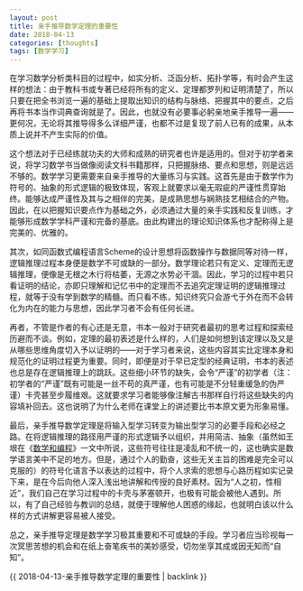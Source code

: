 ```yaml
---
layout: post
title: 亲手推导数学定理的重要性
date: 2018-04-13
categories: [thoughts]
tags: [数学学习]
---
```


在学习数学分析类科目的过程中，如实分析、泛函分析、拓扑学等，有时会产生这样的想法：由于教科书或专著已经将所有的定义、定理都罗列和证明清楚了，所以只要在把全书浏览一遍的基础上提取出知识的结构与脉络、把握其中的要点，之后再将书本当作词典查询就是了。因此，也就没有必要事必躬亲地亲手推导一遍——更何况，无论将其推导得多么详细严谨，也都不过是复现了前人已有的成果，从本质上说并不产生实际的价值。

这个想法对于已经练就功夫的大师和成熟的研究者也许是适用的。但对于初学者来说，将学习数学书当做像阅读文科书籍那样，只把握脉络、要点和思想，则是远远不够的。数学学习更需要来自亲手推导的大量练习与实践。这首先是由于数学作为符号的、抽象的形式逻辑的极致体现，客观上就要求以毫无瑕疵的严谨性贯穿始终。能够达成严谨性及其与之相伴的完美，是成熟思想与娴熟技艺相结合的产物。因此，在以把握知识要点作为基础之外，必须通过大量的亲手实践和反复训练，才能够形成数学学科严谨和完备的基底。由此构建出的理论知识体系也才配称得上是完美的、优雅的。

其次，如同函数式编程语言Scheme的设计思想将函数操作与数据同等对待一样，逻辑推理过程本身便是数学不可或缺的一部分。数学理论若只有定义、定理而无逻辑推理，便像是无根之木行将枯萎，无源之水势必干涸。因此，学习的过程中若只看证明的结论，亦即只理解和记忆书中的定理而不去追究定理证明的逻辑推理过程，就等于没有学到数学的精髓。而只看不练，知识终究只会游弋于外在而不会转化为内在的能力与思想，因此学习者不会有任何长进。

再者，不管是作者的有心还是无意，书本一般对于研究者最初的思考过程和探索经历避而不谈。例如，定理的最初表述是什么样的，人们是如何想到该定理以及又是从哪些思维角度切入予以证明的——对于学习者来说，这些内容其实比定理本身和规范化的证明过程更为重要。同时，即便是对于早已定型的经典证明，书本的表述也总是存在逻辑推理上的跳跃。这些细小环节的缺失，会令“严谨”的初学者（注：初学者的“严谨”既有可能是一丝不苟的真严谨，也有可能是不分轻重缓急的伪严谨）卡壳甚至步履维艰。这就要求学习者能够像注解古书那样自行将这些缺失的内容填补回去。这也说明了为什么老师在课堂上的讲述要比书本原文更为形象易懂。

最后，亲手推导数学定理是将输入型学习转变为输出型学习的必要手段和必经之路。在将逻辑推理的路径用严谨的形式逻辑予以组织，并用简洁、抽象（虽然如王垠在《[数学和编程](http://www.yinwang.org/blog-cn/2015/07/04/math)》一文中所说，这些符号往往是凌乱和不统一的，这也确实是数学语言美中不足的地方。但是，通过个人的勤奋，这些无关主旨的困难是完全可以克服的）的符号化语言予以表达的过程中，将个人求索的思想与心路历程如实记录下来，是在今后向他人深入浅出地讲解和传授的良好素材。因为“人之初，性相近”，我们自己在学习过程中的卡壳与茅塞顿开，也极有可能会被他人遇到。所以，有了自己经验与教训的总结，就便于理解他人困惑的缘起，也就明白该以什么样的方式讲解更容易被人接受。

总之，亲手推导定理是数学学习极其重要和不可或缺的手段。学习者应当珍视每一次冥思苦想的机会和在纸上奋笔疾书的美妙感受，切勿坐享其成或因无知而“自知”。

{{ 2018-04-13-亲手推导数学定理的重要性 | backlink }}
